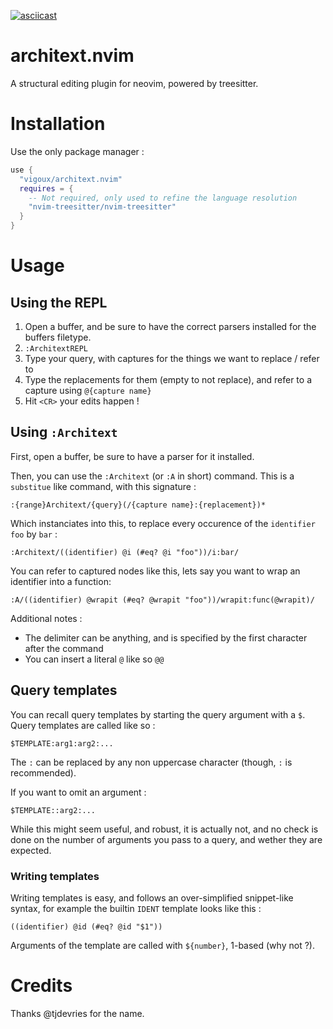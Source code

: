 [![asciicast](https://asciinema.org/a/357784.svg)](https://asciinema.org/a/357784)

# architext.nvim

A structural editing plugin for neovim, powered by treesitter.

# Installation

Use the only package manager :

```lua
use {
  "vigoux/architext.nvim"
  requires = {
    -- Not required, only used to refine the language resolution
    "nvim-treesitter/nvim-treesitter"
  }
}
```

# Usage

## Using the REPL

1. Open a buffer, and be sure to have the correct parsers installed for the buffers filetype.
2. `:ArchitextREPL`
3. Type your query, with captures for the things we want to replace / refer to
4. Type the replacements for them (empty to not replace), and refer to a capture using `@{capture
   name}`
5. Hit `<CR>` your edits happen !

## Using `:Architext`

First, open a buffer, be sure to have a parser for it installed.

Then, you can use the `:Architext` (or `:A` in short) command.
This is a `substitue` like command, with this signature :
```
:{range}Architext/{query}(/{capture name}:{replacement})*
```

Which instanciates into this, to replace every occurence of the `identifier` `foo` by `bar` :

```
:Architext/((identifier) @i (#eq? @i "foo"))/i:bar/
```

You can refer to captured nodes like this, lets say you want to wrap an identifier into a function:

```
:A/((identifier) @wrapit (#eq? @wrapit "foo"))/wrapit:func(@wrapit)/
```

Additional notes :

- The delimiter can be anything, and is specified by the first character after the command
- You can insert a literal `@` like so `@@`

## Query templates

You can recall query templates by starting the query argument with a `$`.
Query templates are called like so :

```
$TEMPLATE:arg1:arg2:...
```

The `:` can be replaced by any non uppercase character (though, `:` is recommended).

If you want to omit an argument :

```
$TEMPLATE::arg2:...
```

While this might seem useful, and robust, it is actually not, and no check is done on the number of
arguments you pass to a query, and wether they are expected.

### Writing templates

Writing templates is easy, and follows an over-simplified snippet-like syntax, for example the
builtin `IDENT` template looks like this :

```
((identifier) @id (#eq? @id "$1"))
```

Arguments of the template are called with `${number}`, 1-based (why not ?).

# Credits

Thanks @tjdevries for the name.
